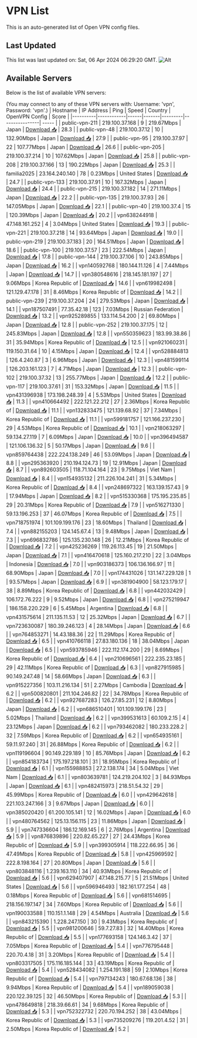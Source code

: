 # VPN List

This is an auto-generated list of Open VPN config files.

## Last Updated

This list was last updated on: Sat, 06 Apr 2024 06:29:20 GMT.
![Alt](https://repobeats.axiom.co/api/embed/186b98318ef1479477931607c1ad7d823f12451f.svg "Repobeats analytics image")

## Available Servers

Below is the list of available VPN servers:

(You may connect to any of these VPN servers with: Username: 'vpn', Password: 'vpn'.)
| Hostname | IP Address | Ping | Speed | Country | OpenVPN Config | Score |
|----------|------------|------|-------|---------|----------------| ----- |
| public-vpn-211 | 219.100.37.168 | 9 | 219.67Mbps | Japan | [Download 📥](./configs/server_0_JP.ovpn) | 28.3 |
| public-vpn-48 | 219.100.37.12 | 10 | 132.90Mbps | Japan | [Download 📥](./configs/server_1_JP.ovpn) | 27.9 |
| public-vpn-95 | 219.100.37.97 | 22 | 107.77Mbps | Japan | [Download 📥](./configs/server_2_JP.ovpn) | 26.6 |
| public-vpn-205 | 219.100.37.214 | 10 | 107.62Mbps | Japan | [Download 📥](./configs/server_3_JP.ovpn) | 25.8 |
| public-vpn-208 | 219.100.37.166 | 13 | 190.22Mbps | Japan | [Download 📥](./configs/server_4_JP.ovpn) | 25.3 |
| familia2025 | 23.164.240.140 | 78 | 0.23Mbps | United States | [Download 📥](./configs/server_5_US.ovpn) | 24.7 |
| public-vpn-133 | 219.100.37.91 | 10 | 167.32Mbps | Japan | [Download 📥](./configs/server_6_JP.ovpn) | 24.4 |
| public-vpn-215 | 219.100.37.182 | 14 | 271.11Mbps | Japan | [Download 📥](./configs/server_7_JP.ovpn) | 22.2 |
| public-vpn-135 | 219.100.37.93 | 26 | 147.05Mbps | Japan | [Download 📥](./configs/server_8_JP.ovpn) | 22.1 |
| public-vpn-40 | 219.100.37.4 | 15 | 120.39Mbps | Japan | [Download 📥](./configs/server_9_JP.ovpn) | 20.2 |
| vpn638244918 | 47.148.161.252 | 4 | 3.04Mbps | United States | [Download 📥](./configs/server_10_US.ovpn) | 19.3 |
| public-vpn-221 | 219.100.37.218 | 14 | 93.64Mbps | Japan | [Download 📥](./configs/server_11_JP.ovpn) | 19.0 |
| public-vpn-219 | 219.100.37.183 | 20 | 164.51Mbps | Japan | [Download 📥](./configs/server_12_JP.ovpn) | 18.6 |
| public-vpn-100 | 219.100.37.57 | 23 | 222.54Mbps | Japan | [Download 📥](./configs/server_13_JP.ovpn) | 17.8 |
| public-vpn-144 | 219.100.37.106 | 10 | 243.85Mbps | Japan | [Download 📥](./configs/server_14_JP.ovpn) | 16.2 |
| vpn140592768 | 180.144.11.126 | 4 | 7.44Mbps | Japan | [Download 📥](./configs/server_15_JP.ovpn) | 14.7 |
| vpn380548616 | 218.145.181.197 | 27 | 9.06Mbps | Korea Republic of | [Download 📥](./configs/server_16_KR.ovpn) | 14.6 |
| vpn619982498 | 121.129.47.178 | 31 | 8.46Mbps | Korea Republic of | [Download 📥](./configs/server_17_KR.ovpn) | 14.2 |
| public-vpn-239 | 219.100.37.204 | 24 | 279.53Mbps | Japan | [Download 📥](./configs/server_18_JP.ovpn) | 14.1 |
| vpn187507491 | 77.35.42.18 | 123 | 7.03Mbps | Russian Federation | [Download 📥](./configs/server_19_RU.ovpn) | 13.2 |
| vpn925289855 | 133.114.54.200 | 2 | 69.80Mbps | Japan | [Download 📥](./configs/server_20_JP.ovpn) | 12.8 |
| public-vpn-252 | 219.100.37.175 | 12 | 245.83Mbps | Japan | [Download 📥](./configs/server_21_JP.ovpn) | 12.8 |
| vpn550359623 | 183.99.38.86 | 31 | 35.94Mbps | Korea Republic of | [Download 📥](./configs/server_22_KR.ovpn) | 12.5 |
| vpn921060231 | 119.150.31.64 | 10 | 4.15Mbps | Japan | [Download 📥](./configs/server_23_JP.ovpn) | 12.4 |
| vpn528884813 | 126.4.240.87 | 3 | 6.96Mbps | Japan | [Download 📥](./configs/server_24_JP.ovpn) | 12.3 |
| vpn481599114 | 126.203.161.123 | 7 | 4.71Mbps | Japan | [Download 📥](./configs/server_25_JP.ovpn) | 12.3 |
| public-vpn-102 | 219.100.37.32 | 13 | 255.77Mbps | Japan | [Download 📥](./configs/server_26_JP.ovpn) | 12.2 |
| public-vpn-117 | 219.100.37.61 | 31 | 153.32Mbps | Japan | [Download 📥](./configs/server_27_JP.ovpn) | 11.5 |
| vpn431396938 | 173.198.248.39 | 4 | 5.53Mbps | United States | [Download 📥](./configs/server_28_US.ovpn) | 11.3 |
| vpn410664492 | 222.121.22.212 | 27 | 2.36Mbps | Korea Republic of | [Download 📥](./configs/server_29_KR.ovpn) | 11.1 |
| vpn132833475 | 121.139.68.92 | 37 | 7.34Mbps | Korea Republic of | [Download 📥](./configs/server_30_KR.ovpn) | 11.1 |
| vpn599181757 | 121.166.237.230 | 29 | 4.53Mbps | Korea Republic of | [Download 📥](./configs/server_31_KR.ovpn) | 10.1 |
| vpn218063297 | 59.134.27.119 | 7 | 6.09Mbps | Japan | [Download 📥](./configs/server_32_JP.ovpn) | 10.0 |
| vpn396494587 | 121.106.136.32 | 5 | 50.17Mbps | Japan | [Download 📥](./configs/server_33_JP.ovpn) | 9.6 |
| vpn859764438 | 222.224.138.249 | 46 | 53.09Mbps | Japan | [Download 📥](./configs/server_34_JP.ovpn) | 8.8 |
| vpn295363920 | 210.194.124.73 | 19 | 12.91Mbps | Japan | [Download 📥](./configs/server_35_JP.ovpn) | 8.7 |
| vpn892603505 | 118.71.104.164 | 23 | 9.75Mbps | Viet Nam | [Download 📥](./configs/server_36_VN.ovpn) | 8.4 |
| vpn154935132 | 211.226.104.241 | 31 | 5.34Mbps | Korea Republic of | [Download 📥](./configs/server_37_KR.ovpn) | 8.4 |
| vpn248697322 | 163.139.157.43 | 9 | 17.94Mbps | Japan | [Download 📥](./configs/server_38_JP.ovpn) | 8.2 |
| vpn515330368 | 175.195.235.85 | 29 | 20.31Mbps | Korea Republic of | [Download 📥](./configs/server_39_KR.ovpn) | 7.9 |
| vpn516271330 | 59.13.196.253 | 37 | 46.07Mbps | Korea Republic of | [Download 📥](./configs/server_40_KR.ovpn) | 7.5 |
| vpn718751974 | 101.109.199.176 | 23 | 18.60Mbps | Thailand | [Download 📥](./configs/server_41_TH.ovpn) | 7.4 |
| vpn882155203 | 124.145.67.4 | 13 | 9.48Mbps | Japan | [Download 📥](./configs/server_42_JP.ovpn) | 7.3 |
| vpn696832786 | 125.135.230.148 | 26 | 12.21Mbps | Korea Republic of | [Download 📥](./configs/server_43_KR.ovpn) | 7.2 |
| vpn425236269 | 119.26.113.45 | 19 | 21.50Mbps | Japan | [Download 📥](./configs/server_44_JP.ovpn) | 7.1 |
| vpn416470618 | 125.160.217.210 | 22 | 3.04Mbps | Indonesia | [Download 📥](./configs/server_45_ID.ovpn) | 7.0 |
| vpn903186373 | 106.136.166.97 | 11 | 68.90Mbps | Japan | [Download 📥](./configs/server_46_JP.ovpn) | 7.0 |
| vpn174431026 | 131.147.229.128 | 1 | 93.57Mbps | Japan | [Download 📥](./configs/server_47_JP.ovpn) | 6.9 |
| vpn381904900 | 58.123.179.17 | 38 | 8.89Mbps | Korea Republic of | [Download 📥](./configs/server_48_KR.ovpn) | 6.8 |
| vpn442032429 | 106.172.76.222 | 9 | 9.52Mbps | Japan | [Download 📥](./configs/server_49_JP.ovpn) | 6.8 |
| vpn275219947 | 186.158.220.229 | 6 | 5.45Mbps | Argentina | [Download 📥](./configs/server_50_AR.ovpn) | 6.8 |
| vpn431575614 | 211.135.11.53 | 12 | 25.32Mbps | Japan | [Download 📥](./configs/server_51_JP.ovpn) | 6.7 |
| vpn723630087 | 180.39.246.123 | 4 | 28.14Mbps | Japan | [Download 📥](./configs/server_52_JP.ovpn) | 6.6 |
| vpn764853271 | 14.43.188.36 | 22 | 11.29Mbps | Korea Republic of | [Download 📥](./configs/server_53_KR.ovpn) | 6.5 |
| vpn410766118 | 27.83.180.136 | 18 | 38.04Mbps | Japan | [Download 📥](./configs/server_54_JP.ovpn) | 6.5 |
| vpn593785946 | 222.112.174.200 | 29 | 8.69Mbps | Korea Republic of | [Download 📥](./configs/server_55_KR.ovpn) | 6.4 |
| vpn210696561 | 222.235.23.185 | 29 | 42.11Mbps | Korea Republic of | [Download 📥](./configs/server_56_KR.ovpn) | 6.3 |
| vpn827915985 | 90.149.247.48 | 14 | 58.66Mbps | Japan | [Download 📥](./configs/server_57_JP.ovpn) | 6.3 |
| vpn915227356 | 103.11.216.134 | 51 | 2.27Mbps | Cambodia | [Download 📥](./configs/server_58_KH.ovpn) | 6.2 |
| vpn500820801 | 211.104.246.82 | 22 | 34.78Mbps | Korea Republic of | [Download 📥](./configs/server_59_KR.ovpn) | 6.2 |
| vpn927687283 | 126.27.85.231 | 12 | 8.80Mbps | Japan | [Download 📥](./configs/server_60_JP.ovpn) | 6.2 |
| vpn686510401 | 101.109.199.176 | 23 | 5.02Mbps | Thailand | [Download 📥](./configs/server_61_TH.ovpn) | 6.2 |
| vpn399531613 | 60.109.2.15 | 4 | 23.12Mbps | Japan | [Download 📥](./configs/server_62_JP.ovpn) | 6.2 |
| vpn793462082 | 180.233.228.2 | 32 | 7.59Mbps | Korea Republic of | [Download 📥](./configs/server_63_KR.ovpn) | 6.2 |
| vpn654935161 | 59.11.97.240 | 31 | 26.88Mbps | Korea Republic of | [Download 📥](./configs/server_64_KR.ovpn) | 6.2 |
| vpn119196604 | 90.149.229.189 | 10 | 85.76Mbps | Japan | [Download 📥](./configs/server_65_JP.ovpn) | 6.2 |
| vpn854183734 | 175.197.218.101 | 31 | 18.95Mbps | Korea Republic of | [Download 📥](./configs/server_66_KR.ovpn) | 6.1 |
| vpn155988853 | 27.2.138.174 | 34 | 5.04Mbps | Viet Nam | [Download 📥](./configs/server_67_VN.ovpn) | 6.1 |
| vpn803639781 | 124.219.204.102 | 3 | 84.93Mbps | Japan | [Download 📥](./configs/server_68_JP.ovpn) | 6.1 |
| vpn482415973 | 218.51.54.32 | 29 | 45.99Mbps | Korea Republic of | [Download 📥](./configs/server_69_KR.ovpn) | 6.0 |
| vpn429642618 | 221.103.247.166 | 3 | 9.67Mbps | Japan | [Download 📥](./configs/server_70_JP.ovpn) | 6.0 |
| vpn385020420 | 61.200.105.141 | 12 | 16.02Mbps | Japan | [Download 📥](./configs/server_71_JP.ovpn) | 6.0 |
| vpn480764562 | 125.13.156.115 | 23 | 11.86Mbps | Japan | [Download 📥](./configs/server_72_JP.ovpn) | 5.9 |
| vpn747336604 | 186.12.169.145 | 6 | 2.76Mbps | Argentina | [Download 📥](./configs/server_73_AR.ovpn) | 5.9 |
| vpn876839896 | 220.82.65.227 | 27 | 24.43Mbps | Korea Republic of | [Download 📥](./configs/server_74_KR.ovpn) | 5.9 |
| vpn399305914 | 118.222.66.95 | 36 | 47.49Mbps | Korea Republic of | [Download 📥](./configs/server_75_KR.ovpn) | 5.8 |
| vpn425969592 | 222.8.198.164 | 27 | 20.80Mbps | Japan | [Download 📥](./configs/server_76_JP.ovpn) | 5.6 |
| vpn803848116 | 1.239.163.110 | 34 | 40.93Mbps | Korea Republic of | [Download 📥](./configs/server_77_KR.ovpn) | 5.6 |
| vpn629407907 | 47.148.215.77 | 5 | 21.51Mbps | United States | [Download 📥](./configs/server_78_US.ovpn) | 5.6 |
| vpn596946493 | 182.161.177.254 | 48 | 0.18Mbps | Korea Republic of | [Download 📥](./configs/server_79_KR.ovpn) | 5.6 |
| vpn681514695 | 218.156.197.147 | 34 | 7.60Mbps | Korea Republic of | [Download 📥](./configs/server_80_KR.ovpn) | 5.6 |
| vpn190033588 | 110.151.1.148 | 29 | 4.54Mbps | Australia | [Download 📥](./configs/server_81_AU.ovpn) | 5.6 |
| vpn843215390 | 1.228.247.150 | 30 | 9.43Mbps | Korea Republic of | [Download 📥](./configs/server_82_KR.ovpn) | 5.5 |
| vpn981200646 | 59.7.27.83 | 32 | 14.40Mbps | Korea Republic of | [Download 📥](./configs/server_83_KR.ovpn) | 5.5 |
| vpn177693158 | 124.146.3.42 | 37 | 7.05Mbps | Korea Republic of | [Download 📥](./configs/server_84_KR.ovpn) | 5.4 |
| vpn776795448 | 220.70.4.18 | 31 | 3.20Mbps | Korea Republic of | [Download 📥](./configs/server_85_KR.ovpn) | 5.4 |
| vpn803317505 | 175.116.185.144 | 33 | 43.19Mbps | Korea Republic of | [Download 📥](./configs/server_86_KR.ovpn) | 5.4 |
| vpn528434082 | 1.254.191.188 | 59 | 2.10Mbps | Korea Republic of | [Download 📥](./configs/server_87_KR.ovpn) | 5.4 |
| vpn797134243 | 180.67.68.136 | 38 | 9.94Mbps | Korea Republic of | [Download 📥](./configs/server_88_KR.ovpn) | 5.4 |
| vpn189059038 | 220.122.39.125 | 32 | 46.50Mbps | Korea Republic of | [Download 📥](./configs/server_89_KR.ovpn) | 5.3 |
| vpn478649818 | 218.39.66.61 | 34 | 9.68Mbps | Korea Republic of | [Download 📥](./configs/server_90_KR.ovpn) | 5.3 |
| vpn752322732 | 220.70.194.252 | 38 | 43.04Mbps | Korea Republic of | [Download 📥](./configs/server_91_KR.ovpn) | 5.3 |
| vpn735209276 | 119.201.4.52 | 31 | 2.50Mbps | Korea Republic of | [Download 📥](./configs/server_92_KR.ovpn) | 5.2 |
